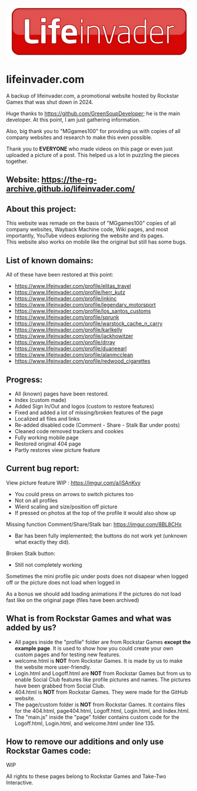 ![Icon](/page/custom/hdlogo.png)

# lifeinvader.com
A backup of lifeinvader.com, a promotional website hosted by Rockstar Games that was shut down in 2024.

Huge thanks to https://github.com/GreenSoupDeveloper; he is the main developer. At this point, I am just gathering information.

Also, big thank you to "MGgames100" for providing us with copies of all company websites and research to make this even possible.

Thank you to **EVERYONE** who made videos on this page or even just uploaded a picture of a post. This helped us a lot in puzzling the pieces together.

## Website: https://the-rg-archive.github.io/lifeinvader.com/

## About this project:
This website was remade on the basis of "MGgames100" copies of all company websites, Wayback Machine code, Wiki pages, and most importantly, YouTube videos exploring the website and its pages.  
This website also works on mobile like the original but still has some bugs.

## List of known domains:
All of these have been restored at this point:
- https://www.lifeinvader.com/profile/elitas_travel
- https://www.lifeinvader.com/profile/herr_kutz
- https://www.lifeinvader.com/profile/inkinc
- https://www.lifeinvader.com/profile/legendary_motorsport
- https://www.lifeinvader.com/profile/los_santos_customs
- https://www.lifeinvader.com/profile/sprunk
- https://www.lifeinvader.com/profile/warstock_cache_n_carry
- https://www.lifeinvader.com/profile/karlkelly
- https://www.lifeinvader.com/profile/jackhowitzer
- https://www.lifeinvader.com/profile/drray
- https://www.lifeinvader.com/profile/duaneearl
- https://www.lifeinvader.com/profile/alanmcclean
- https://www.lifeinvader.com/profile/redwood_cigarettes

## Progress:
- All (known) pages have been restored.
- Index (custom made)
- Added Sign In/Out and logos (custom to restore features)
- Fixed and added a lot of missing/broken features of the page
- Localized all files and links
- Re-added disabled code (Comment - Share - Stalk Bar under posts)
- Cleaned code removed trackers and cookies
- Fully working mobile page
- Restored original 404 page
- Partly restores view picture feature

## Current bug report:

View picture feature WIP : https://imgur.com/a/iSAnKyy
- You could press on arrows to switch pictures too
- Not on all profiles
- Wierd scaling and size/position off picture
- If pressed on photos at the top of the profile it would also show up

Missing function Comment/Share/Stalk bar: https://imgur.com/8BL8CHx  
- Bar has been fully implemented; the buttons do not work yet (unknown what exactly they did).

Broken Stalk button:  
 - Still not completely working 

Sometimes the mini profile pic under posts does not disapear when logged off or the picture does not load when logged in

As a bonus we should add loading animations if the pictures do not load fast like on the original page (files have been archived)


## What is from Rockstar Games and what was added by us?
- All pages inside the "profile" folder are from Rockstar Games **except the example page**. It is used to show how you could create your own custom pages and for testing new features.
- welcome.html is **NOT** from Rockstar Games. It is made by us to make the website more user-friendly.
- Login.html and Logoff.html are **NOT** from Rockstar Games but from us to enable Social Club features like profile pictures and names. The pictures have been grabbed from Social Club.
- 404.html is **NOT** from Rockstar Games. They were made for the GitHub website.
- The page/custom folder is **NOT** from Rockstar Games. It contains files for the 404.html, page404.html, Logoff.html, Login.html, and Index.html.
- The "main.js" inside the "page" folder contains custom code for the Logoff.html, Login.html, and welcome.html under line 135.

## How to remove our additions and only use Rockstar Games code:
WIP

All rights to these pages belong to Rockstar Games and Take-Two Interactive.
